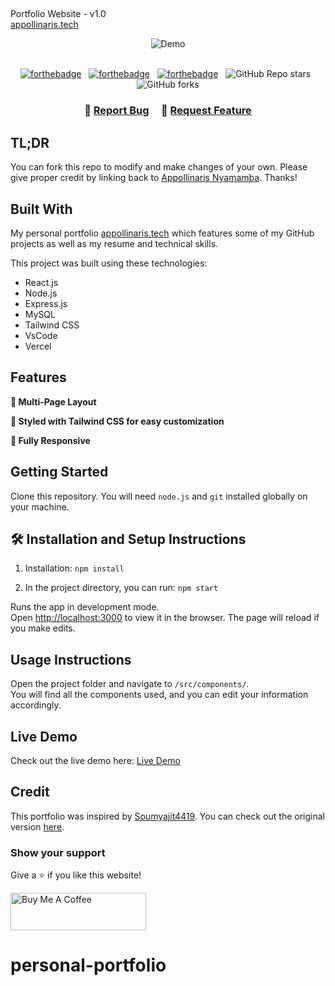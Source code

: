## <h2 align="center">
  Portfolio Website - v1.0<br/>
  <a href="https://appollinaris.vercel.app/" target="_blank">appollinaris.tech</a>
</h2>
<div align="center">
  <img alt="Demo" src="./Images/readme-img1.png" />
</div>

<br/>

<center>

[![forthebadge](https://forthebadge.com/images/badges/built-with-love.svg)](https://forthebadge.com) &nbsp;
[![forthebadge](https://forthebadge.com/images/badges/made-with-javascript.svg)](https://forthebadge.com) &nbsp;
[![forthebadge](https://forthebadge.com/images/badges/open-source.svg)](https://forthebadge.com) &nbsp;
![GitHub Repo stars](https://img.shields.io/github/stars/appollinaris/Portfolio?color=red&logo=github&style=for-the-badge) &nbsp;
![GitHub forks](https://img.shields.io/github/forks/appollinaris/Portfolio?color=red&logo=github&style=for-the-badge)

</center>

<h3 align="center">
    🔹
    <a href="https://github.com/appollinaris/Portfolio/issues">Report Bug</a> &nbsp; &nbsp;
    🔹
    <a href="https://github.com/appollinaris/Portfolio/issues">Request Feature</a>
</h3>

## TL;DR

You can fork this repo to modify and make changes of your own. Please give proper credit by linking back to [Appollinaris Nyamamba](https://github.com/appollinaris/Portfolio). Thanks!

## Built With

My personal portfolio <a href="https://appollinaris.vercel.app/" target="_blank">appollinaris.tech</a> which features some of my GitHub projects as well as my resume and technical skills.<br/>

This project was built using these technologies:

- React.js
- Node.js
- Express.js
- MySQL
- Tailwind CSS
- VsCode
- Vercel

## Features

**📖 Multi-Page Layout**

**🎨 Styled with Tailwind CSS for easy customization**

**📱 Fully Responsive**

## Getting Started

Clone this repository. You will need `node.js` and `git` installed globally on your machine.

## 🛠 Installation and Setup Instructions

1. Installation: `npm install`

2. In the project directory, you can run: `npm start`

Runs the app in development mode.<br/>
Open [http://localhost:3000](http://localhost:3000) to view it in the browser.
The page will reload if you make edits.

## Usage Instructions

Open the project folder and navigate to `/src/components/`. <br/>
You will find all the components used, and you can edit your information accordingly.

## Live Demo

Check out the live demo here: [Live Demo](https://appollinaris.vercel.app/)

## Credit

This portfolio was inspired by [Soumyajit4419](https://github.com/soumyajit4419/Portfolio). You can check out the original version [here](https://soumyajit.vercel.app/).

### Show your support

Give a ⭐ if you like this website!

<a href="https://www.buymeacoffee.com/appollinaris" target="_blank"><img src="https://cdn.buymeacoffee.com/buttons/v2/default-violet.png" alt="Buy Me A Coffee" height= "60px" width= "217px" ></a>

# personal-portfolio
